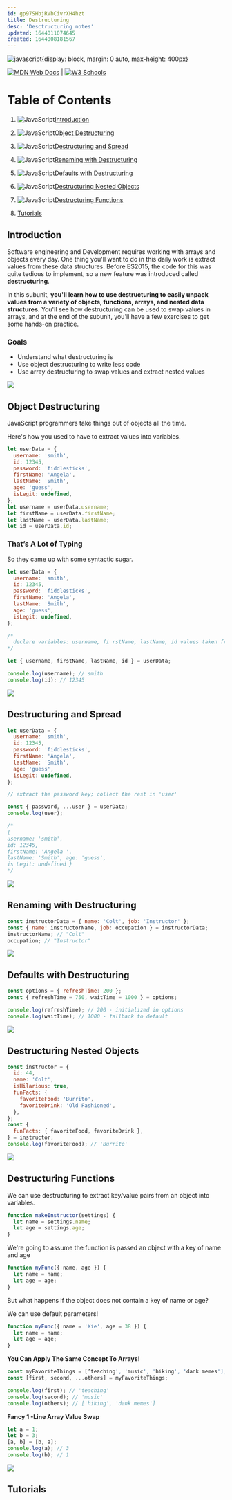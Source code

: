 ```yaml
---
id: gp97SHbjRVbCivrXH4hzt
title: Destructuring
desc: 'Desctructuring notes'
updated: 1644011074645
created: 1644008181567
---
```


![javascript](/assets/images/javaScript.jpeg){display: block, margin: 0 auto, max-height: 400px}

[![MDN Web Docs](https://img.shields.io/badge/MDN_Web_Docs-black?style=flat&logo=mdnwebdocs&logoColor=white)](https://developer.mozilla.org/en-US/docs/Web/JavaScript) |
[![W3 Schools](https://img.shields.io/badge/W3Schools-6DA55F?style=flat&logo=w3c&logoColor=white)](https://www.w3schools.com/js/default.asp)

# Table of Contents

1. ![JavaScript](https://img.shields.io/badge/javascript-%23323330.svg?style=flat&logo=javascript&logoColor=%23F7DF1E)[Introduction](#introduction)

1. ![JavaScript](https://img.shields.io/badge/javascript-%23323330.svg?style=flat&logo=javascript&logoColor=%23F7DF1E)[Object Destructuring](#object-destructuring)

1. ![JavaScript](https://img.shields.io/badge/javascript-%23323330.svg?style=flat&logo=javascript&logoColor=%23F7DF1E)[Destructuring and Spread](#destructuring-and-spread)

1. ![JavaScript](https://img.shields.io/badge/javascript-%23323330.svg?style=flat&logo=javascript&logoColor=%23F7DF1E)[Renaming with Destructuring](#renaming-with-destructuring)

1. ![JavaScript](https://img.shields.io/badge/javascript-%23323330.svg?style=flat&logo=javascript&logoColor=%23F7DF1E)[Defaults with Destructuring](#defaults-with-destructuring)

1. ![JavaScript](https://img.shields.io/badge/javascript-%23323330.svg?style=flat&logo=javascript&logoColor=%23F7DF1E)[Destructuring Nested Objects](#destructuring-nested-objects)

1. ![JavaScript](https://img.shields.io/badge/javascript-%23323330.svg?style=flat&logo=javascript&logoColor=%23F7DF1E)[Destructuring Functions](#destructuring-functions)

1. [Tutorials](#tutorials)

## Introduction

Software engineering and Development requires working with arrays and objects every day. One thing you'll want to do in this daily work is extract values from these data structures. Before ES2015, the code for this was quite tedious to implement, so a new feature was introduced called **destructuring**.

In this subunit, **you'll learn how to use destructuring to easily unpack values from a variety of objects, functions, arrays, and nested data structures**. You'll see how destructuring can be used to swap values in arrays, and at the end of the subunit, you'll have a few exercises to get some hands-on practice.

### Goals

- Understand what destructuring is
- Use object destructuring to write less code
- Use array destructuring to swap values and extract nested values

[![](https://img.shields.io/badge/back%20to%20top-%E2%86%A9-red)](#table-of-contents)

## Object Destructuring

JavaScript programmers take things out of objects all the time.

Here's how you used to have to extract values into variables.

```javascript
let userData = {
  username: 'smith',
  id: 12345,
  password: 'fiddlesticks',
  firstName: 'Angela',
  lastName: 'Smith',
  age: 'guess',
  isLegit: undefined,
};
let username = userData.username;
let firstName = userData.firstName;
let lastName = userData.lastName;
let id = userData.id;
```

### That’s A Lot of Typing

So they came up with some syntactic sugar.

```javascript
let userData = {
  username: 'smith',
  id: 12345,
  password: 'fiddlesticks',
  firstName: 'Angela',
  lastName: 'Smith',
  age: 'guess',
  isLegit: undefined,
};

/*
  declare variables: username, fi rstName, lastName, id values taken from the keys of the same name in userData
*/

let { username, firstName, lastName, id } = userData;

console.log(username); // smith
console.log(id); // 12345
```

[![](https://img.shields.io/badge/back%20to%20top-%E2%86%A9-red)](#table-of-contents)

## Destructuring and Spread

```javascript
let userData = {
  username: 'smith',
  id: 12345,
  password: 'fiddlesticks',
  firstName: 'Angela',
  lastName: 'Smith',
  age: 'guess',
  isLegit: undefined,
};

// extract the password key; collect the rest in 'user'

const { password, ...user } = userData;
console.log(user);

/*
{
username: 'smith',
id: 12345,
firstName: 'Angela ',
lastName: 'Smith', age: 'guess',
is Legit: undefined }
*/
```

[![](https://img.shields.io/badge/back%20to%20top-%E2%86%A9-red)](#table-of-contents)

## Renaming with Destructuring

```javascript
const instructorData = { name: 'Colt', job: 'Instructor' };
const { name: instructorName, job: occupation } = instructorData;
instructorName; // "Colt"
occupation; // "Instructor"
```

[![](https://img.shields.io/badge/back%20to%20top-%E2%86%A9-red)](#table-of-contents)

## Defaults with Destructuring

```javascript
const options = { refreshTime: 200 };
const { refreshTime = 750, waitTime = 1000 } = options;

console.log(refreshTime); // 200 - initialized in options
console.log(waitTime); // 1000 - fallback to default
```

[![](https://img.shields.io/badge/back%20to%20top-%E2%86%A9-red)](#table-of-contents)

## Destructuring Nested Objects

```javascript
const instructor = {
  id: 44,
  name: 'Colt',
  isHilarious: true,
  funFacts: {
    favoriteFood: 'Burrito',
    favoriteDrink: 'Old Fashioned',
  },
};
const {
  funFacts: { favoriteFood, favoriteDrink },
} = instructor;
console.log(favoriteFood); // 'Burrito'
```

[![](https://img.shields.io/badge/back%20to%20top-%E2%86%A9-red)](#table-of-contents)

## Destructuring Functions

We can use destructuring to extract key/value pairs from an object into variables.

```javascript
function makeInstructor(settings) {
  let name = settings.name;
  let age = settings.age;
}
```

We're going to assume the function is passed an object with a key of name and age

```javascript
function myFunc({ name, age }) {
  let name = name;
  let age = age;
}
```

But what happens if the object does not contain a key of name or age?

We can use default parameters!

```javascript
function myFunc({ name = 'Xie', age = 38 }) {
  let name = name;
  let age = age;
}
```

**You Can Apply The Same Concept To Arrays!**

```javascript
const myFavoriteThings = [’teaching', 'music', 'hiking', 'dank memes'];
const [first, second, ...others] = myFavoriteThings;

console.log(first); // 'teaching'
console.log(second); // 'music'
console.log(others); // ['hiking', 'dank memes']
```

**Fancy 1 -Line Array Value Swap**

```javascript
let a = 1;
let b = 3;
[a, b] = [b, a];
console.log(a); // 3
console.log(b); // 1
```

[![](https://img.shields.io/badge/back%20to%20top-%E2%86%A9-red)](#table-of-contents)

## Tutorials

